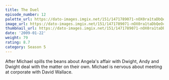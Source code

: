 ```yaml
---
title: The Duel
episode_number: 12
palette_url: https://dato-images.imgix.net/151/1471789071-nOX0ra1taDbQeOcMU8IYnXwfyxI.jpg?ixlib=rb-1.1.0&ch=DPR%2CWidth&auto=enhance&palette=json
image_url: https://dato-images.imgix.net/151/1471789071-nOX0ra1taDbQeOcMU8IYnXwfyxI.jpg?ixlib=rb-1.1.0&ch=DPR%2CWidth&auto=compress%2Cformat&w=500
thumbnail_url: https://dato-images.imgix.net/151/1471789071-nOX0ra1taDbQeOcMU8IYnXwfyxI.jpg?ixlib=rb-1.1.0&ch=DPR%2CWidth&auto=enhance&w=500&h=280&fit=crop&fm=jpg
date: '2009-01-22'
weight: 79
rating: 8.7
category: Season 5
---
```


After Michael spills the beans about Angela's affair with Dwight, Andy and Dwight deal with the matter on their own. Michael is nervous about meeting at corporate with David Wallace.